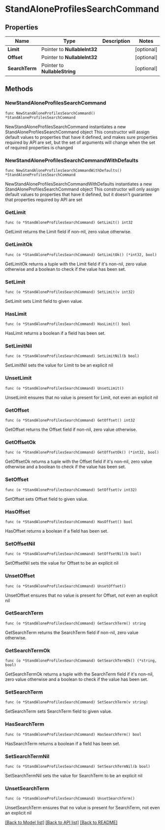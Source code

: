 # StandAloneProfilesSearchCommand

## Properties

Name | Type | Description | Notes
------------ | ------------- | ------------- | -------------
**Limit** | Pointer to **NullableInt32** |  | [optional] 
**Offset** | Pointer to **NullableInt32** |  | [optional] 
**SearchTerm** | Pointer to **NullableString** |  | [optional] 

## Methods

### NewStandAloneProfilesSearchCommand

`func NewStandAloneProfilesSearchCommand() *StandAloneProfilesSearchCommand`

NewStandAloneProfilesSearchCommand instantiates a new StandAloneProfilesSearchCommand object
This constructor will assign default values to properties that have it defined,
and makes sure properties required by API are set, but the set of arguments
will change when the set of required properties is changed

### NewStandAloneProfilesSearchCommandWithDefaults

`func NewStandAloneProfilesSearchCommandWithDefaults() *StandAloneProfilesSearchCommand`

NewStandAloneProfilesSearchCommandWithDefaults instantiates a new StandAloneProfilesSearchCommand object
This constructor will only assign default values to properties that have it defined,
but it doesn't guarantee that properties required by API are set

### GetLimit

`func (o *StandAloneProfilesSearchCommand) GetLimit() int32`

GetLimit returns the Limit field if non-nil, zero value otherwise.

### GetLimitOk

`func (o *StandAloneProfilesSearchCommand) GetLimitOk() (*int32, bool)`

GetLimitOk returns a tuple with the Limit field if it's non-nil, zero value otherwise
and a boolean to check if the value has been set.

### SetLimit

`func (o *StandAloneProfilesSearchCommand) SetLimit(v int32)`

SetLimit sets Limit field to given value.

### HasLimit

`func (o *StandAloneProfilesSearchCommand) HasLimit() bool`

HasLimit returns a boolean if a field has been set.

### SetLimitNil

`func (o *StandAloneProfilesSearchCommand) SetLimitNil(b bool)`

 SetLimitNil sets the value for Limit to be an explicit nil

### UnsetLimit
`func (o *StandAloneProfilesSearchCommand) UnsetLimit()`

UnsetLimit ensures that no value is present for Limit, not even an explicit nil
### GetOffset

`func (o *StandAloneProfilesSearchCommand) GetOffset() int32`

GetOffset returns the Offset field if non-nil, zero value otherwise.

### GetOffsetOk

`func (o *StandAloneProfilesSearchCommand) GetOffsetOk() (*int32, bool)`

GetOffsetOk returns a tuple with the Offset field if it's non-nil, zero value otherwise
and a boolean to check if the value has been set.

### SetOffset

`func (o *StandAloneProfilesSearchCommand) SetOffset(v int32)`

SetOffset sets Offset field to given value.

### HasOffset

`func (o *StandAloneProfilesSearchCommand) HasOffset() bool`

HasOffset returns a boolean if a field has been set.

### SetOffsetNil

`func (o *StandAloneProfilesSearchCommand) SetOffsetNil(b bool)`

 SetOffsetNil sets the value for Offset to be an explicit nil

### UnsetOffset
`func (o *StandAloneProfilesSearchCommand) UnsetOffset()`

UnsetOffset ensures that no value is present for Offset, not even an explicit nil
### GetSearchTerm

`func (o *StandAloneProfilesSearchCommand) GetSearchTerm() string`

GetSearchTerm returns the SearchTerm field if non-nil, zero value otherwise.

### GetSearchTermOk

`func (o *StandAloneProfilesSearchCommand) GetSearchTermOk() (*string, bool)`

GetSearchTermOk returns a tuple with the SearchTerm field if it's non-nil, zero value otherwise
and a boolean to check if the value has been set.

### SetSearchTerm

`func (o *StandAloneProfilesSearchCommand) SetSearchTerm(v string)`

SetSearchTerm sets SearchTerm field to given value.

### HasSearchTerm

`func (o *StandAloneProfilesSearchCommand) HasSearchTerm() bool`

HasSearchTerm returns a boolean if a field has been set.

### SetSearchTermNil

`func (o *StandAloneProfilesSearchCommand) SetSearchTermNil(b bool)`

 SetSearchTermNil sets the value for SearchTerm to be an explicit nil

### UnsetSearchTerm
`func (o *StandAloneProfilesSearchCommand) UnsetSearchTerm()`

UnsetSearchTerm ensures that no value is present for SearchTerm, not even an explicit nil

[[Back to Model list]](../README.md#documentation-for-models) [[Back to API list]](../README.md#documentation-for-api-endpoints) [[Back to README]](../README.md)


